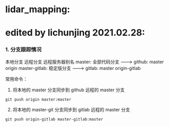 # lidar_mapping:
# edited by lichunjing 2021.02.28:

### 1. 分支跟踪情况

本地分支                                   远程分支                        远程服务器别名
master: 全部代码分支         --->           github: master                 origin
master-gitlab: 稳定版分支    --->           gitlab: master                 origin-gitlab

常用命令：
1. 将本地的 master 分支同步到 github 远程的 master 分支
```
git push origin master:master
```

2. 将本地的 master-git 分支同步到 gitlab 远程的 master 分支
```
git push origin-gitlab master-gitlab:master
```


